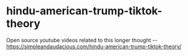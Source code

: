 # hindu-american-trump-tiktok-theory
Open source youtube videos related to this longer thought -- https://simpleandaudacious.com/hindu-american-trump-tiktok-theory/
